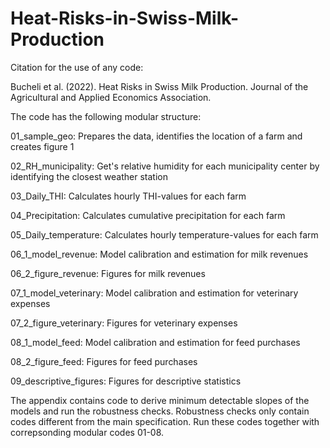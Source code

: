 # Heat-Risks-in-Swiss-Milk-Production

Citation for the use of any code: 

Bucheli et al. (2022). Heat Risks in Swiss Milk Production. Journal of the Agricultural and Applied Economics Association.

The code has the following modular structure: 

01_sample_geo: Prepares the data, identifies the location of a farm and creates figure 1

02_RH_municipality: Get's relative humidity for each municipality center by identifying the closest weather station

03_Daily_THI: Calculates hourly THI-values for each farm

04_Precipitation: Calculates cumulative precipitation for each farm

05_Daily_temperature: Calculates hourly temperature-values for each farm

06_1_model_revenue: Model calibration and estimation for milk revenues

06_2_figure_revenue: Figures for milk revenues

07_1_model_veterinary: Model calibration and estimation for veterinary expenses

07_2_figure_veterinary: Figures for veterinary expenses

08_1_model_feed: Model calibration and estimation for feed purchases

08_2_figure_feed: Figures for feed purchases

09_descriptive_figures: Figures for descriptive statistics

The appendix contains code to derive minimum detectable slopes of the models and run the robustness checks. Robustness checks only contain codes different from the main specification. Run these codes together with correpsonding modular codes 01-08. 
